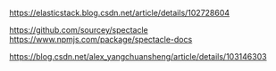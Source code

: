 https://elasticstack.blog.csdn.net/article/details/102728604

https://github.com/sourcey/spectacle
https://www.npmjs.com/package/spectacle-docs

https://blog.csdn.net/alex_yangchuansheng/article/details/103146303
